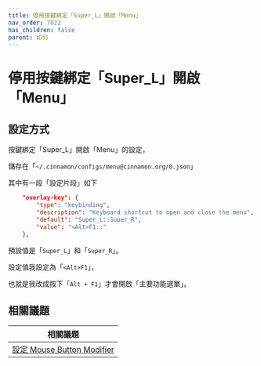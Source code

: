 ```yaml
---
title: 停用按鍵綁定「Super_L」開啟「Menu」
nav_order: 7022
has_children: false
parent: 如何
---
```



# 停用按鍵綁定「Super_L」開啟「Menu」


## 設定方式

按鍵綁定「Super_L」開啟「Menu」的設定，

儲存在「`~/.cinnamon/configs/menu@cinnamon.org/0.json`」

其中有一段「設定片段」如下

``` json
    "overlay-key": {
        "type": "keybinding",
        "description": "Keyboard shortcut to open and close the menu",
        "default": "Super_L::Super_R",
        "value": "<Alt>F1::"
    },
```

預設值是「`Super_L`」和「`Super_R`」。

設定值我設定為「`<Alt>F1`」，

也就是我改成按下「`Alt + F1`」才會開啟「主要功能選單」。




## 相關議題

| 相關議題 |
| ------- |
| [設定 Mouse Button Modifier](https://samwhelp.github.io/note-about-cinnamon/read/howto/config-mouse-button-modifier.html) |
